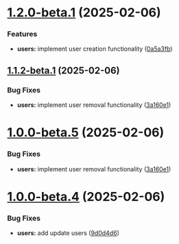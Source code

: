 # [1.2.0-beta.1](https://github.com/tomorrowrich-se2/buddyrental-backend/compare/v1.1.2-beta.1...v1.2.0-beta.1) (2025-02-06)

### Features

- **users:** implement user creation functionality ([0a5a3fb](https://github.com/tomorrowrich-se2/buddyrental-backend/commit/0a5a3fb00783ac530996f7eaa9ccda0afe486795))

## [1.1.2-beta.1](https://github.com/tomorrowrich-se2/buddyrental-backend/compare/v1.1.1...v1.1.2-beta.1) (2025-02-06)

### Bug Fixes

- **users:** implement user removal functionality ([3a160e1](https://github.com/tomorrowrich-se2/buddyrental-backend/commit/3a160e1cd2626af0ca4fd32e3acd5accfa8ea265))

# [1.0.0-beta.5](https://github.com/tomorrowrich-se2/buddyrental-backend/compare/v1.0.0-beta.4...v1.0.0-beta.5) (2025-02-06)

### Bug Fixes

- **users:** implement user removal functionality ([3a160e1](https://github.com/tomorrowrich-se2/buddyrental-backend/commit/3a160e1cd2626af0ca4fd32e3acd5accfa8ea265))

# [1.0.0-beta.4](https://github.com/tomorrowrich-se2/buddyrental-backend/compare/v1.0.0-beta.3...v1.0.0-beta.4) (2025-02-06)

### Bug Fixes

- **users:** add update users ([9d0d4d6](https://github.com/tomorrowrich-se2/buddyrental-backend/commit/9d0d4d60b4587c94bbb6368d3971db665475384d))
